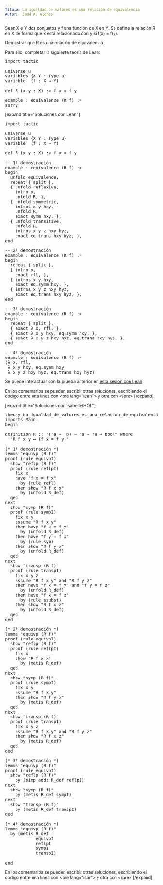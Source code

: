 ```yaml
---
Título: La igualdad de valores es una relación de equivalencia
Autor:  José A. Alonso
---
```


Sean X e Y dos conjuntos y f una función de X en Y. Se define la relación R en X de forma que x está relacionado con y si f(x) = f(y).

Demostrar que R es una relación de equivalencia.

Para ello, completar la siguiente teoría de Lean:

<pre lang="lean">
import tactic

universe u
variables {X Y : Type u}
variable  (f : X → Y)

def R (x y : X) := f x = f y

example : equivalence (R f) :=
sorry
</pre>

[expand title="Soluciones con Lean"]

<pre lang="lean">
import tactic

universe u
variables {X Y : Type u}
variable  (f : X → Y)

def R (x y : X) := f x = f y

-- 1ª demostración
example : equivalence (R f) :=
begin
  unfold equivalence,
  repeat { split },
  { unfold reflexive,
    intro x,
    unfold R, },
  { unfold symmetric,
    intros x y hxy,
    unfold R,
    exact symm hxy, },
  { unfold transitive,
    unfold R,
    intros x y z hxy hyz,
    exact eq.trans hxy hyz, },
end

-- 2ª demostración
example : equivalence (R f) :=
begin
  repeat { split },
  { intro x,
    exact rfl, },
  { intros x y hxy,
    exact eq.symm hxy, },
  { intros x y z hxy hyz,
    exact eq.trans hxy hyz, },
end

-- 3ª demostración
example : equivalence (R f) :=
begin
  repeat { split },
  { exact λ x, rfl, },
  { exact λ x y hxy, eq.symm hxy, },
  { exact λ x y z hxy hyz, eq.trans hxy hyz, },
end

-- 4ª demostración
example : equivalence (R f) :=
⟨λ x, rfl,
 λ x y hxy, eq.symm hxy,
 λ x y z hxy hyz, eq.trans hxy hyz⟩
</pre>

Se puede interactuar con la prueba anterior en <a href="https://leanprover-community.github.io/lean-web-editor/#url=https://raw.githubusercontent.com/jaalonso/Calculemus/main/src/La_igualdad_de_valores_es_una_relacion_de_equivalencia.lean" rel="noopener noreferrer" target="_blank">esta sesión con Lean</a>.

En los comentarios se pueden escribir otras soluciones, escribiendo el código entre una línea con &#60;pre lang=&quot;lean&quot;&#62; y otra con &#60;/pre&#62;
[/expand]

[expand title="Soluciones con Isabelle/HOL"]

<pre lang="isar">
theory La_igualdad_de_valores_es_una_relacion_de_equivalencia
imports Main
begin

definition R :: "('a ⇒ 'b) ⇒ 'a ⇒ 'a ⇒ bool" where
  "R f x y ⟷ (f x = f y)"

(* 1ª demostración *)
lemma "equivp (R f)"
proof (rule equivpI)
  show "reflp (R f)"
  proof (rule reflpI)
    fix x
    have "f x = f x"
      by (rule refl)
    then show "R f x x"
      by (unfold R_def)
  qed
next
  show "symp (R f)"
  proof (rule sympI)
    fix x y
    assume "R f x y"
    then have "f x = f y"
      by (unfold R_def)
    then have "f y = f x"
      by (rule sym)
    then show "R f y x"
      by (unfold R_def)
  qed
next
  show "transp (R f)"
  proof (rule transpI)
    fix x y z
    assume "R f x y" and "R f y z"
    then have "f x = f y" and "f y = f z"
      by (unfold R_def)
    then have "f x = f z"
      by (rule ssubst)
    then show "R f x z"
      by (unfold R_def)
  qed
qed

(* 2ª demostración *)
lemma "equivp (R f)"
proof (rule equivpI)
  show "reflp (R f)"
  proof (rule reflpI)
    fix x
    show "R f x x"
      by (metis R_def)
  qed
next
  show "symp (R f)"
  proof (rule sympI)
    fix x y
    assume "R f x y"
    then show "R f y x"
      by (metis R_def)
  qed
next
  show "transp (R f)"
  proof (rule transpI)
    fix x y z
    assume "R f x y" and "R f y z"
    then show "R f x z"
      by (metis R_def)
  qed
qed

(* 3ª demostración *)
lemma "equivp (R f)"
proof (rule equivpI)
  show "reflp (R f)"
    by (simp add: R_def reflpI)
next
  show "symp (R f)"
    by (metis R_def sympI)
next
  show "transp (R f)"
    by (metis R_def transpI)
qed

(* 4ª demostración *)
lemma "equivp (R f)"
  by (metis R_def
            equivpI
            reflpI
            sympI
            transpI)

end
</pre>

En los comentarios se pueden escribir otras soluciones, escribiendo el código entre una línea con &#60;pre lang=&quot;isar&quot;&#62; y otra con &#60;/pre&#62;
[/expand]
